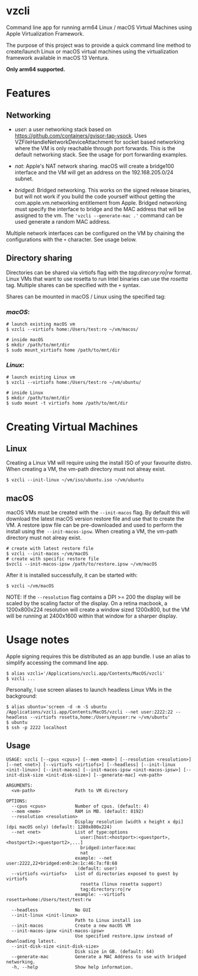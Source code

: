 # vzcli
Command line app for running arm64 Linux / macOS Virtual Machines using Apple Virtualization Framework.

The purpose of this project was to provide a quick command line method to create/launch Linux or macOS virtual machines using the virtualization framework available in macOS 13 Ventura.

**Only arm64 supported.** 

# Features

## Networking

- _user_: a user networking stack based on https://github.com/containers/gvisor-tap-vsock.  Uses VZFileHandleNetworkDeviceAttachment for socket based networking where the VM is only reachable through port forwards.  This is the default networking stack.  See the usage for port forwarding examples.

- _nat_: Apple's NAT network sharing.  macOS will create a bridge100 interface and the VM will get an address on the 192.168.205.0/24 subnet.

- _bridged_: Bridged networking.  This works on the signed release binaries, but will not work if you build the code yourself without getting the com.apple.vm.networking entitlement from Apple.  Bridged networking must specify the interface to bridge and the MAC address that will be assigned to the vm.  The ```'vzcli --generate-mac .'``` command can be used generate a random MAC address.

Multiple network interfaces can be configured on the VM by chaining the configurations with the ```+``` character.  See usage below.

## Directory sharing

Directories can be shared via virtiofs flag with the _tag_:_direcory_:_ro|rw_ format.  Linux VMs that want to use rosetta to run Intel binaries can use the _rosetta_ tag.  Multiple shares can be specified with the ```+``` syntax.

Shares can be mounted in macOS / Linux using the specified tag:

### *macOS*:
```
# launch existing macOS vm
$ vzcli --virtiofs home:/Users/test:ro ~/vm/macos/

# inside macOS
$ mkdir /path/to/mnt/dir
$ sudo mount_virtiofs home /path/to/mnt/dir
```
### *Linux*:
```
# launch existing Linux vm
$ vzcli --virtiofs home:/Users/test:ro ~/vm/ubuntu/

# inside Linux
$ mkdir /path/to/mnt/dir
$ sudo mount -t virtiofs home /path/to/mnt/dir
```
# Creating Virtual Machines
## Linux

Creating a Linux VM will require using the install ISO of your favourite distro.  When creating a VM, the vm-path directory must not alreay exist.

```
$ vzcli --init-linux ~/vm/iso/ubuntu.iso ~/vm/ubuntu
```

## macOS

macOS VMs must be created with the ```--init-macos``` flag.  By default this will download the latest macOS version restore file and use that to create the VM.  A restore ipsw file can be pre-downloaded and used to perform the install using the``` --init-macos-ipsw```.  When creating a VM, the vm-path directory must not alreay exist.

```
# create with latest restore file
$ vzcli --init-macos ~/vm/macOS
# create with specific restore file
$vzcli --init-macos-ipsw /path/to/restore.ipsw ~/vm/macOS
```
After it is installed successfully, it can be started with:
```
$ vzcli ~/vm/macOS
```

NOTE: If the ```--resolution``` flag contains a DPI >= 200 the display will be scaled by the scaling factor of the display.  On a retina macbook, a 1200x800x224 resolution will create a window sized 1200x800, but the VM will be running at 2400x1600 within that window for a sharper display.

# Usage notes

Apple signing requires this be distributed as an app bundle.  I use an alias to simplify accessing the command line app.
```
$ alias vzcli='/Applications/vzcli.app/Contents/MacOS/vzcli'
$ vzcli ...
```
Personally, I use screen aliases to launch headless Linux VMs in the background:
```
$ alias ubuntu='screen -d -m -S ubuntu /Applications/vzcli.app/Contents/MacOS/vzcli --net user:2222:22 --headless --virtiofs rosetta,home:/Users/myuser:rw ~/vm/ubuntu'
$ ubuntu
$ ssh -p 2222 localhost
```

## Usage

```
USAGE: vzcli [--cpus <cpus>] [--mem <mem>] [--resolution <resolution>] [--net <net>] [--virtiofs <virtiofs>] [--headless] [--init-linux <init-linux>] [--init-macos] [--init-macos-ipsw <init-macos-ipsw>] [--init-disk-size <init-disk-size>] [--generate-mac] <vm-path>

ARGUMENTS:
  <vm-path>               Path to VM directory

OPTIONS:
  --cpus <cpus>           Number of cpus. (default: 4)
  --mem <mem>             RAM in MB. (default: 8192)
  --resolution <resolution>
                          Display resolution [width x height x dpi] (dpi macOS only) (default: 1280x800x224)
  --net <net>             List of type:options
                            user:[host:<hostport>:<guestport>,<hostport2>:<guestport2>,...]
                            bridged:interface:mac
                            nat
                          example: --net user:2222,22+bridged:en0:2e:1c:46:7a:f8:68
                           (default: user)
  --virtiofs <virtiofs>   List of directories exposed to guest by virtiofs
                            rosetta (linux rosetta support)
                            tag:directory:ro|rw
                          example: --virtiofs rosetta+home:/Users/test/test:rw

  --headless              No GUI
  --init-linux <init-linux>
                          Path to Linux install iso
  --init-macos            Create a new macOS VM
  --init-macos-ipsw <init-macos-ipsw>
                          Use specified restore.ipsw instead of downloading latest.
  --init-disk-size <init-disk-size>
                          Disk size in GB. (default: 64)
  --generate-mac          Generate a MAC Address to use with bridged networking.
  -h, --help              Show help information.
```
